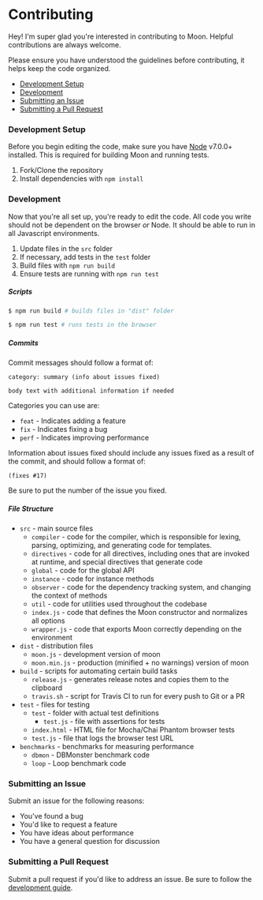 # Contributing

Hey! I'm super glad you're interested in contributing to Moon. Helpful contributions are always welcome.

Please ensure you have understood the guidelines before contributing, it helps keep the code organized.

* [Development Setup](https://github.com/KingPixil/moon/blob/master/CONTRIBUTING.md#development-setup)
* [Development](https://github.com/KingPixil/moon/blob/master/CONTRIBUTING.md#development)
* [Submitting an Issue](https://github.com/KingPixil/moon/blob/master/CONTRIBUTING.md#submitting-an-issue)
* [Submitting a Pull Request](https://github.com/KingPixil/moon/blob/master/CONTRIBUTING.md#submitting-a-pull-request)

### Development Setup

Before you begin editing the code, make sure you have [Node](https://nodejs.org) v7.0.0+ installed. This is required for building Moon and running tests.

1. Fork/Clone the repository
2. Install dependencies with `npm install`

### Development

Now that you're all set up, you're ready to edit the code. All code you write should not be dependent on the browser *or* Node. It should be able to run in all Javascript environments.

1. Update files in the `src` folder
2. If necessary, add tests in the `test` folder
3. Build files with `npm run build`
4. Ensure tests are running with `npm run test`

##### Scripts

```sh
$ npm run build # builds files in "dist" folder

$ npm run test # runs tests in the browser
```

##### Commits

Commit messages should follow a format of:

```
category: summary (info about issues fixed)

body text with additional information if needed
```

Categories you can use are:

* `feat` - Indicates adding a feature
* `fix` - Indicates fixing a bug
* `perf` - Indicates improving performance

Information about issues fixed should include any issues fixed as a result of the commit, and should follow a format of:

```
(fixes #17)
```

Be sure to put the number of the issue you fixed.

##### File Structure

* `src` - main source files
  * `compiler` - code for the compiler, which is responsible for lexing, parsing, optimizing, and generating code for templates.
  * `directives` - code for all directives, including ones that are invoked at runtime, and special directives that generate code
  * `global` - code for the global API
  * `instance` - code for instance methods
  * `observer` - code for the dependency tracking system, and changing the context of methods
  * `util` - code for utilities used throughout the codebase
  * `index.js` - code that defines the Moon constructor and normalizes all options
  * `wrapper.js` - code that exports Moon correctly depending on the environment
* `dist` - distribution files
  * `moon.js` - development version of moon
  * `moon.min.js` - production (minified + no warnings) version of moon
* `build` - scripts for automating certain build tasks
  * `release.js` - generates release notes and copies them to the clipboard
  * `travis.sh` - script for Travis CI to run for every push to Git or a PR
* `test` - files for testing
  * `test` - folder with actual test definitions
    * `test.js` - file with assertions for tests
  * `index.html` - HTML file for Mocha/Chai Phantom browser tests
  * `test.js` - file that logs the browser test URL
* `benchmarks` - benchmarks for measuring performance
  * `dbmon` - DBMonster benchmark code
  * `loop` - Loop benchmark code

### Submitting an Issue

Submit an issue for the following reasons:

* You've found a bug
* You'd like to request a feature
* You have ideas about performance
* You have a general question for discussion

### Submitting a Pull Request

Submit a pull request if you'd like to address an issue. Be sure to follow the [development guide](https://github.com/KingPixil/moon/blob/master/CONTRIBUTING.md#development).
